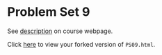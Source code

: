 # Problem Set 9

See [description](https://rudeboybert.github.io/STAT495/#problem_set_9) on course webpage.

Click [here](http://htmlpreview.github.io/?https://github.com/bkseto777/PS09/blob/master/PS09.html) to view your forked version of `PS09.html`.
